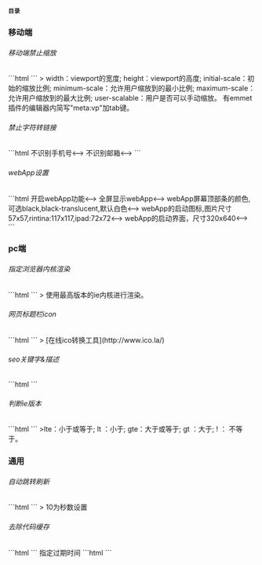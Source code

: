 **`目录`**


<h3 id="pc端">移动端</h3>

<h6 id="移动端禁止缩放">移动端禁止缩放</h6>
```html
	<meta name="viewport" content="width=device-width, initial-scale=1.0, minimum-scale=1.0, maximum-scale=1.0, user-scalable=no">
```
> width：viewport的宽度; 
height：viewport的高度;   
initial-scale：初始的缩放比例;
minimum-scale：允许用户缩放到的最小比例;   
maximum-scale：允许用户缩放到的最大比例;  
user-scalable：用户是否可以手动缩放。 
有emmet插件的编辑器内简写"meta:vp"加tab键。

<h6 id="禁止数字转拨号链接">禁止字符转链接</h6>
```html
<!-->不识别手机号<-->
<meta name="format-detection" content="telephone=no">
<!-->不识别邮箱<-->
<meta name="format-detection" content="email=no">
```

<h6 id="webApp设置">webApp设置</h6>
```html
<!-->开启webApp功能<-->
<meta name="apple-mobile-web-app-capable" content="yes">

<!-->全屏显示webApp<-->
<meta name="apple-touch-fullscreen" content="yes">

<!-->webApp屏幕顶部条的颜色,可选black,black-translucent,默认白色<-->
<meta name="apple-mobile-web-app-status-bar-style" content="black">

<!-->webApp的启动图标,图片尺寸57x57,rintina:117x117,ipad:72x72<-->
<link rel="apple-touch-icon-precomposed" href="webApp/appIcon57.png"/>
<link rel="apple-touch-icon-precomposed" sizes="72x72" href="webApp/appIcon72.png"/>
<link rel="apple-touch-icon-precomposed" sizes="114x114" href="webApp/appIcon114.png"/>

<!-->webApp的启动界面，尺寸320x640<-->
<link rel="apple-touch-startup-image" href="webApp/startup.png" />
```

<h3 id="移动端">pc端</h3>

<h6 id="指定浏览器内核渲染">指定浏览器内核渲染</h6>
```html
<meta http-equiv="X-UA-Compatible" content="IE=edge">
```
> 使用最高版本的ie内核进行渲染。

<h6 id="网页标题栏icon">网页标题栏icon</h6>
```html
	<link rel="short icon" style="image/x-icon" href="logo.ico">
```
> [在线ico转换工具](http://www.ico.la/)

<h6 id="seo关键字&描述">seo关键字&描述</h6>
```html
<meta name="keywords" content="搜索关键词1，关键词2（5个左右）">
<meta name="description" content="网页描述文字（150字左右）">
```

<h6 id="判断ie版本">判断ie版本</h6>
```html
<!--[if lte IE 8]>
	do something
<![endif]-->
```
>lte：小于或等于;
lt ：小于;
gte：大于或等于;
gt ：大于;
! ： 不等于。

<h3 id="通用">通用</h3>

<h6 id="自动跳转刷新">自动跳转刷新</h6>
```html
<meta http-equiv="refresh" content="10; url=http://www.baidu.com/"> 
<meta http-equiv="refresh" content="10">
```
> 10为秒数设置

<h6 id="去除代码缓存">去除代码缓存</h6>
```html
<meta http-equiv="cache-control" content="no-cache">
<meta http-equiv="expires" content="0">
```
指定过期时间
```html
<meta http-equiv="expires" content="Wed, 20 Jun 2000 22:33:00 GMT">
```